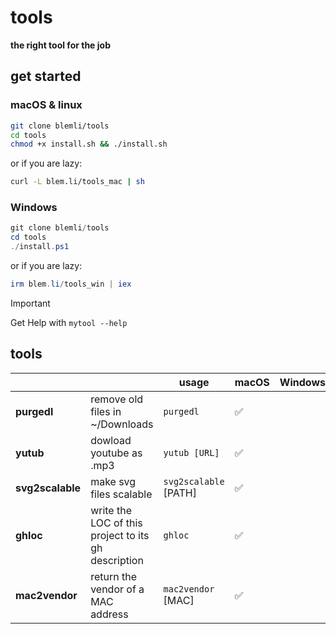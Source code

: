 # tools

**the right tool for the job**

## get started

### macOS & linux

``````bash
git clone blemli/tools
cd tools
chmod +x install.sh && ./install.sh
``````

or if you are lazy:

```bash
curl -L blem.li/tools_mac | sh
```

### Windows

```powershell
git clone blemli/tools
cd tools
./install.ps1
```

or if you are lazy:

``````powershell
irm blem.li/tools_win | iex
``````



> [!IMPORTANT]
>
> Get Help with `mytool --help`



## tools

|                  |                                                     | usage                 | macOS | Windows | Linux |
| ---------------- | --------------------------------------------------- | --------------------- | ----- | ------- | ----- |
| **purgedl**      | remove old files in ~/Downloads                     | `purgedl`             | ✅     |         |       |
| **yutub**        | dowload youtube as .mp3                             | `yutub [URL]`         | ✅     |         |       |
| **svg2scalable** | make svg files scalable                             | `svg2scalable` [PATH] | ✅     |         |       |
| **ghloc**        | write the LOC of this project to its gh description | `ghloc`               | ✅     |         |       |
| **mac2vendor**   | return the vendor of a MAC address                  | `mac2vendor` [MAC]    | ✅     |         |       |

